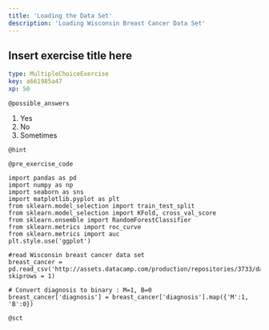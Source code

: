 ```yaml
---
title: 'Loading the Data Set'
description: 'Loading Wisconsin Breast Cancer Data Set'
---
```


## Insert exercise title here

```yaml
type: MultipleChoiceExercise
key: a661985a47
xp: 50
```



`@possible_answers`
1. Yes
2. No
3. Sometimes

`@hint`


`@pre_exercise_code`
```{python}
import pandas as pd
import numpy as np
import seaborn as sns
import matplotlib.pyplot as plt
from sklearn.model_selection import train_test_split 
from sklearn.model_selection import KFold, cross_val_score 
from sklearn.ensemble import RandomForestClassifier 
from sklearn.metrics import roc_curve
from sklearn.metrics import auc
plt.style.use('ggplot')

#read Wisconsin breast cancer data set
breast_cancer = pd.read_csv('http://assets.datacamp.com/production/repositories/3733/datasets/0eb6987cb9633e4d6aa6cfd11e00993d2387caa4/data.csv', skiprows = 1)

# Convert diagnosis to binary : M=1, B=0
breast_cancer['diagnosis'] = breast_cancer['diagnosis'].map({'M':1, 'B':0})
```

`@sct`
```{python}

```
